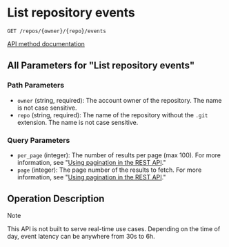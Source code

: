 # List repository events

`GET /repos/{owner}/{repo}/events`

[API method documentation](https://docs.github.com/rest/activity/events#list-repository-events)

## All Parameters for "List repository events"

### Path Parameters

- `owner` (string, required): The account owner of the repository. The name is not case sensitive.
- `repo` (string, required): The name of the repository without the `.git` extension. The name is not case sensitive.
### Query Parameters

- `per_page` (integer): The number of results per page (max 100). For more information, see "[Using pagination in the REST API](https://docs.github.com/rest/using-the-rest-api/using-pagination-in-the-rest-api)."
- `page` (integer): The page number of the results to fetch. For more information, see "[Using pagination in the REST API](https://docs.github.com/rest/using-the-rest-api/using-pagination-in-the-rest-api)."

## Operation Description

> [!NOTE]
> This API is not built to serve real-time use cases. Depending on the time of day, event latency can be anywhere from 30s to 6h.
